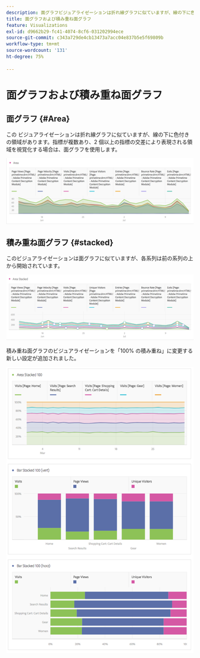 ```yaml
---
description: 面グラフビジュアライゼーションは折れ線グラフに似ていますが、線の下に色付きの領域があります。
title: 面グラフおよび積み重ね面グラフ
feature: Visualizations
exl-id: d9662b29-fc41-4074-8cf6-031202994ece
source-git-commit: c343a729de4cb13473a7acc04e837b5e5f69809b
workflow-type: tm+mt
source-wordcount: '131'
ht-degree: 75%

---
```


# 面グラフおよび積み重ね面グラフ

## 面グラフ {#Area}

この ビジュアライゼーションは折れ線グラフに似ていますが、線の下に色付きの領域があります。指標が複数あり、2 個以上の指標の交差により表現される領域を視覚化する場合は、面グラフを使用します。

![ページビュー数、訪問回数、個別訪問者数、直帰率など、複数の指標を示す領域ビジュアライゼーション。](assets/area.png)

## 積み重ね面グラフ {#stacked}

このビジュアライゼーションは面グラフに似ていますが、各系列は前の系列の上から開始されています。

![各系列を前の系列の先頭に表示する積み重ね面グラフです。](assets/area-stacked.png)

積み重ね面グラフのビジュアライゼーションを「100% の積み重ね」に変更する新しい設定が追加されました。

![100%の積み重ねビジュアライゼーションを表示する積み重ね面グラフ。](assets/areastacked100.png)

